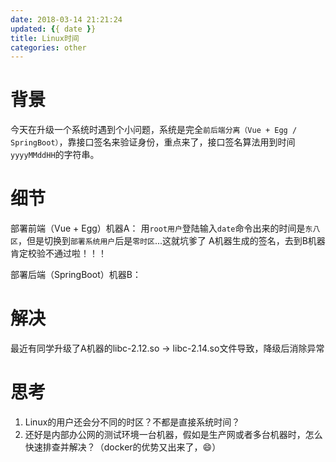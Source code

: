```yaml
---
date: 2018-03-14 21:21:24
updated: {{ date }}
title: Linux时间
categories: other
---
```


# 背景
今天在升级一个系统时遇到个小问题，系统是完全`前后端分离（Vue + Egg / SpringBoot）`，靠接口签名来验证身份，重点来了，接口签名算法用到时间`yyyyMMddHH`的字符串。

# 细节
部署前端（Vue + Egg）机器A：
用`root用户`登陆输入`date`命令出来的时间是`东八区`，但是切换到`部署系统用户`后是`零时区`...这就坑爹了
A机器生成的签名，去到B机器肯定校验不通过啦！！！

部署后端（SpringBoot）机器B：

# 解决
最近有同学升级了A机器的libc-2.12.so -> libc-2.14.so文件导致，降级后消除异常

# 思考
1. Linux的用户还会分不同的时区？不都是直接系统时间？
1. 还好是内部办公网的测试环境一台机器，假如是生产网或者多台机器时，怎么快速排查并解决？（docker的优势又出来了，😄）
